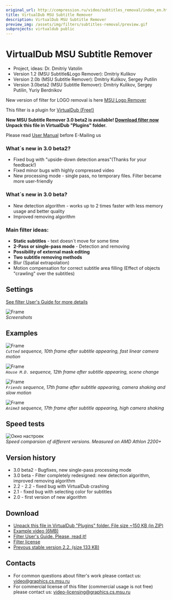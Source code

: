 ```yaml
---
original_url: http://compression.ru/video/subtitles_removal/index_en.html
title: VirtualDub MSU Subtitle Remover
description: VirtualDub MSU Subtitle Remover
preview_img: /assets/img/filters/subtitles-removal/preview.gif
subprojects: virtualdub public
---
```



# VirtualDub MSU Subtitle Remover

* Project, ideas: Dr. Dmitriy Vatolin  
* Version 1.2 (MSU Subtitle&Logo Remover): Dmitriy Kulikov  
* Version 2.0b (MSU Subtitle Remover): Dmitriy Kulikov, Sergey Putilin  
* Version 3.0beta2 (MSU Subtitle Remover): Dmitriy Kulikov, Sergey Putilin, Yuriy Berdnikov

New version of filter for LOGO removal is here [MSU Logo Remover](/video_filters/logo-removal.html)

This filter is a plugin for [VirtualDub (Free!)](http://www.virtualdub.org/)

**New MSU Subtitle Remover 3.0 beta2 is available! [Download filter now](http://compression.ru/video/subtitles_removal/src/msu_subtitle_remover.zip)
Unpack this file in VirtualDub "Plugins" folder.**

Please read [User Manual](/video_filters/subtitles-removal-userguide.html) before E-Mailing us

### What\`s new in 3.0 beta2?

- Fixed bug with "upside-down detection areas"(Thanks for your
  feedback!)
- Fixed minor bugs with highly compressed video
- New processing mode - single pass, no temporary files. Filter
  became more user-friendly

### What\`s new in 3.0 beta?

- New detection algorithm - works up to 2 times faster with less
  memory usage and better quality
- Improved removing algorithm

### Main filter ideas:

- **Static subtitles** - text doesn\`t move for some time
- **2-Pass or single-pass mode** - Detection and removing
- **Possibility of external mask editing**
- **Two subtitle removing methods**
- Blur (Spatial extrapolation)
- Motion compensation for correct subtitle area filling (Effect of
  objects "crawling" over the subtitles)

## Settings

[See filter User's Guide for more
details](/video_filters/subtitles-removal-userguide.html)

![Frame](/assets/img/filters/subtitles-removal/params.png)  
*Screenshots*

## Examples

<img src="/assets/img/filters/subtitles-removal/1.jpg" alt="Frame"><br>
<i>`Cutted` sequence, 10th frame after subtitle appearing, fast linear camera motion</i>

<img src="/assets/img/filters/subtitles-removal/2.jpg" alt="Frame"><br>
<i>`House M.D.` sequence, 12th frame after subtitle appearing, scene change</i>

<img src="/assets/img/filters/subtitles-removal/3.jpg" alt="Frame"><br>
<i>`Friends` sequence, 17th frame after subtitle appearing, camera shaking and slow motion</i>

<img src="/assets/img/filters/subtitles-removal/4.jpg" alt="Frame"><br>
<i>`Anime3` sequence, 17th frame after subtitle appearing, high camera shaking</i>

## Speed tests

<img src="/assets/img/filters/subtitles-removal/speed.gif" alt="Окно настроек"><br>
<i>Speed comparsion of different versions. Measured on AMD Athlon 2200+</i>

## Version history

* 3.0 beta2 - Bugfixes, new single-pass processing mode
* 3.0 beta - Filter completely redesigned: new detection algorithm,
  improved removing algorithm
* 2.2 - 2.2 - fixed bug with VirtualDub crashing
* 2.1 - fixed bug with selecting color for subtitles
* 2.0 - first version of new algorithm

## Download

- [Unpack this file in VirtualDub "Plugins" folder. File size ~150 KB
  (in ZIP)](http://compression.ru/video/subtitles_removal/src/msu_subtitle_remover.zip)
- [Example video (6МB)](http://compression.ru/video/subtitles_removal/subrem_demo.avi)
- [Filter User's Guide. Please, read it!](/video_filters/subtitles-removal-userguide.html)
- [Filter license](http://compression.ru/video/license.txt)
- [Prevous stable version 2.2. (size 133 KB)](http://compression.ru/video/subtitles_removal/src/msu_subrem_22b.zip)

## Contacts

* For common questions about filter's work please contact us: <video@graphics.cs.msu.ru>
* For commercial license of this filter (commercial usage is not free) please contact us: <video-licensing@graphics.cs.msu.ru>
